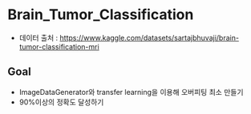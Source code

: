 # Brain_Tumor_Classification

- 데이터 출처 : https://www.kaggle.com/datasets/sartajbhuvaji/brain-tumor-classification-mri

## Goal

- ImageDataGenerator와 transfer learning을 이용해 오버피팅 최소 만들기
-  90%이상의 정확도 달성하기
